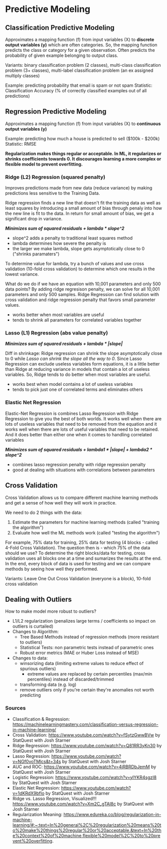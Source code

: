 # Predictive Modeling
## Classification Predictive Modeling
Approximates a mapping function (f) from input variables (X) to **discrete output variables (y)** which are often categories. 
So, the mapping function predicts the class or category for a given observation. Often predicts the probability of given
example belonging to output class. 

Variants: binary classification problem (2 classes), multi-class classification problem (3+ classes), 
multi-label classification problem (an ex assigned multiply classes)

Example: predicting probability that email is spam or not spam
Statistic: Classification Accuracy (% of correctly classified examples out of all predictions) 

## Regression Predictive Modeling
Approximates a mapping function (f) from input variables (X) to **continuous output variables (y)**

Example: predicting how much a house is predicted to sell ($100k - $200k)
Statistic: RMSE

**Regularization makes things regular or acceptable. In ML, it regularizes or shrinks coefficients towards 0. It discourages learning a more complex or flexible model to prevent overfitting.** 

### Ridge (L2) Regression (squared penalty)
Improves predictions made from new data (reduce variance) by making predictions less sensitive to the Training Data.

Ridge regression finds a new line that doesn't fit the training data as well as least squares by introducing a small 
amount of bias through penaly into how the new line is fit to the data. In return for small amount of bias, we get a 
significant drop in variance. 

***Minimizes sum of squared residuals + lambda * slope^2***

- slope^2 adds a penalty to traditional least squares method
- lambda determines how severe the penalty is
- the larger we make lambda, slope gets asymptotically close to 0 ("shrinks paramaters")

To determine value for lambda, try a bunch of values and use cross validation (10-fold cross validation) to determine
which one results in the lowest variance. 

What do we do if we have an equation with 10,001 parameters and only 500 data points? By adding 
ridge regresison penalty, we can solve for all 10,001 parameters and only 500 samples. Ridge 
Regression can find solution with cross validation and ridge regression penalty that favors small parameter
values.
- works better when most variables are useful
- tends to shrink all parameters for correlated variables together

### Lasso (L1) Regression (abs value penalty)

***Minimizes sum of squared residuals + lambda * |slope|***

Diff in shrinkage: Ridge regression can shrink the slope asymptotically close to 0 while _Lasso can shrink
the slope all the way to 0_. Since Lasso Regression can exclude useless variables form equations, it is a little better
than Ridge at reducing variance in models that contain a lot of useless variables. So, Ridge tends to do better 
when most variables are useful.
- works best when model contains a lot of useless variables
- tends to pick just one of correlated terms and eliminates others

### Elastic Net Regression
Elastic-Net Regression is combines Lasso Regression with Ridge Regression to give you the best of both worlds. It works well when there are lots of useless variables that need to be removed from the equation and it works well when there are lots of useful variables that need to be retained. And it does better than either one when it comes to handling correlated variables

***Minimizes sum of squared residuals + lambda1 * |slope| + lambda2 * slope^2***

- combines lasso regression penalty with ridge regression penalty
- good at dealing with situations with correlations between parameters

## Cross Validation

Cross Validation allows us to compare different machine learning methods and get a sense of how well they
will work in practice. 

We need to do 2 things with the data:
1) Estimate the parameters for machine learning methods (called "training the algorithm")
2) Evaluate how well the ML methods work (called "testing the algorithm")

For example, 75% data for training, 25% data for testing (4 blocks - called 4-Fold Cross Validation). 
The question then is - which 75% of the data should we use?
To determine the right blocks/data for testing, cross validation uses all blocks one at a time and sumarizes the results 
at the end. In the end, every block of data is used for testing and we can compare methods by seeing how well they performed.

Variants: Leave One Out Cross Validation (everyone is a block), 10-fold cross validation

## Dealing with Outliers
How to make model more robust to outliers?
- L1/L2 regularization (penalizes large terms / coefficients so impact on outliers is curtailed)
- Changes to Algorithm:
   - Tree Based Methods instead of regression methods (more resistant to outliers)
   - Statistical Tests: non parametric tests instead of parametric ones
   - Robust error metrics (MAE or Huber Loss instead of MSE)
- Changes to data:
  - winsorizing data (limiting extreme values to reduce effect of spurious outliers)
    - extreme values are replaced by certain percentiles (max/min percentiles) instead of discarded/trimmed 
  - transforming data (e.g. log)
  - remove outliers only if you're certain they're anomalies not worth predicting
  


### Sources
- Classification & Regression: https://machinelearningmastery.com/classification-versus-regression-in-machine-learning/
- Cross Validation: https://www.youtube.com/watch?v=fSytzGwwBVw by StatQuest with Josh Starner
- Ridge Regression: https://www.youtube.com/watch?v=Q81RR3yKn30 by StatQuest with Josh Starner
- Lasso Regression: https://www.youtube.com/watch?v=NGf0voTMlcs&t=34s by StatQuest with Josh Starner
- AUC and ROC: https://www.youtube.com/watch?v=4jRBRDbJemM by StatQuest with Josh Starner
- Logistic Regression: https://www.youtube.com/watch?v=yIYKR4sgzI8 by StatQuest with Josh Starner
- Elastic Net Regression: https://www.youtube.com/watch?v=1dKRdX9bfIo by StatQuest with Josh Starner
- Ridge vs. Lasso Regression, Visualized!!! https://www.youtube.com/watch?v=Xm2C_gTAl8c by StatQuest with Josh Starner
- Regularization Meaning: https://www.edureka.co/blog/regularization-in-machine-learning/#:~:text=In%20general%2C%20regularization%20means%20to%20make%20things%20regular%20or%20acceptable.&text=In%20the%20context%20of%20machine,flexible%20model%2C%20to%20prevent%20overfitting.
